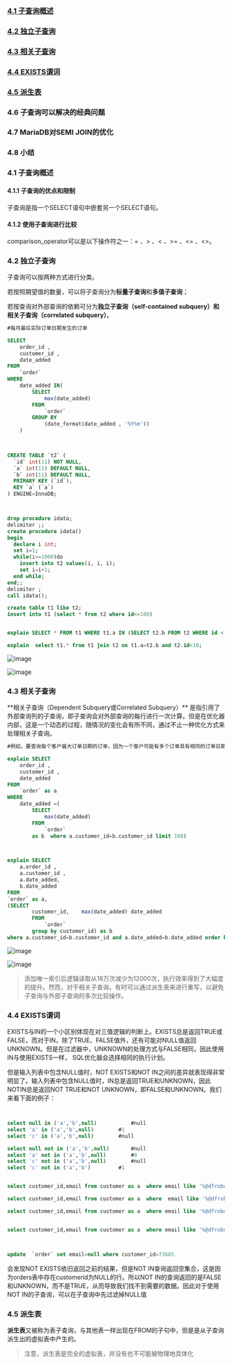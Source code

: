 ### [4.1 子查询概述](#4.1)
### [4.2 独立子查询](#4.2)
### [4.3 相关子查询](#4.3)
### [4.4 EXISTS谓词](#4.4)
### [4.5 派生表](#4.5)
### 4.6 子查询可以解决的经典问题
### 4.7 MariaDB对SEMI JOIN的优化
### 4.8 小结


<h3 id="4.1">4.1 子查询概述</h3>

#### 4.1.1 子查询的优点和限制
子查询是指一个SELECT语句中嵌套另一个SELECT语句。

#### 4.1.2 使用子查询进行比较

comparison_operator可以是以下操作符之一：= 、> 、< 、>= 、<= 、<>。


<h3 id="4.2">4.2 独立子查询</h3>

子查询可以按两种方式进行分类。 

若按照期望值的数量，可以将子查询分为**标量子查询**和**多值子查询**；  

若按查询对外部查询的依赖可分为**独立子查询（self-contained subquery）**和**相关子查询（correlated subquery）**。


```sql
#每月最后实际订单日期发生的订单

SELECT
	order_id ,
	customer_id ,
	date_added
FROM
	`order`
WHERE
	date_added IN(
		SELECT
			max(date_added)
		FROM
			`order`
		GROUP BY
			(date_format(date_added , '%Y%m'))
	)
	
```


```sql

CREATE TABLE `t2` (
  `id` int(11) NOT NULL,
  `a` int(11) DEFAULT NULL,
  `b` int(11) DEFAULT NULL,
  PRIMARY KEY (`id`),
  KEY `a` (`a`)
) ENGINE=InnoDB;



drop procedure idata;
delimiter ;;
create procedure idata()
begin
  declare i int;
  set i=1;
  while(i<=1000)do
    insert into t2 values(i, i, i);
    set i=i+1;
  end while;
end;;
delimiter ;
call idata();

create table t1 like t2;
insert into t1 (select * from t2 where id<=100)


explain SELECT * FROM t1 WHERE t1.a IN (SELECT t2.b FROM t2 WHERE id < 10);

explain  select t1.* from t1 join t2 on t1.a=t2.b and t2.id<10;


```
![image](https://user-images.githubusercontent.com/1744922/129534173-54afabfd-fb8a-4569-854b-6bc01f05d158.png)   

![image](https://user-images.githubusercontent.com/1744922/129534256-2be72791-5f01-4f45-a852-d7465d968149.png)





<h3 id="4.3">4.3 相关子查询</h3>
**相关子查询（Dependent Subquery或Correlated Subquery）** 是指引用了外部查询列的子查询，即子查询会对外部查询的每行进行一次计算。但是在优化器内部，这是一个动态的过程，随情况的变化会有所不同，通过不止一种优化方式来处理相关子查询。

```sql
#例如，要查询每个客户最大订单日期的订单，因为一个客户可能有多个订单具有相同的订单日期，所以可能会为每个客户返回多行数据。

explain SELECT
	order_id ,
	customer_id ,
	date_added
FROM
	`order` as a
WHERE
	date_added =(
		SELECT
			max(date_added)
		FROM
			`order`
		as b  where a.customer_id=b.customer_id limit 100) 



explain SELECT
	a.order_id ,
	a.customer_id ,
	a.date_added,
	b.date_added
FROM
`order` as a,
(SELECT
		customer_id,	max(date_added) date_added
		FROM
			`order`
		group by customer_id) as b
where a.customer_id=b.customer_id and a.date_added=b.date_added order by a.customer_id

```
![image](https://user-images.githubusercontent.com/1744922/129536290-d5ec9251-06f8-418e-a513-98e1ad203f8d.png)


![image](https://user-images.githubusercontent.com/1744922/129536197-ed63e56f-3c71-44c3-8a58-7261e141a001.png)

> 添加唯一索引后逻辑读取从18万次减少为12000次，执行效率得到了大幅度的提升。然而，对于相关子查询，有时可以通过派生表来进行重写，以避免子查询与外部子查询的多次比较操作。



<h3 id="4.4">4.4 EXISTS谓词</h3>

EXISTS与IN的一个小区别体现在对三值逻辑的判断上。EXISTS总是返回TRUE或FALSE，而对于IN，除了TRUE、FALSE值外，还有可能对NULL值返回UNKNOWN。但是在过滤器中，UNKNOWN的处理方式与FALSE相同，因此使用IN与使用EXISTS一样， SQL优化器会选择相同的执行计划。   

但是输入列表中包含NULL值时，NOT EXISTS和NOT IN之间的差异就表现得非常明显了。输入列表中包含NULL值时，IN总是返回TRUE和UNKNOWN，因此NOTIN总是返回NOT TRUE和NOT UNKNOWN，即FALSE和UNKNOWN。我们来看下面的例子：
```sql


select null in ('a','b',null)       	#null
select 'a' in ('a','b',null)       	#1
select 'c' in ('a','b',null)  		#null

select null not in ('a','b',null)       #null
select 'a' not in ('a','b',null)        #0
select 'c' not in ('a','b',null)        #null
select 'c' not in ('a','b')  		#1


select customer_id,email from customer as a  where email like '%@dfrobot.com' and  exists(select * from `order` as b where a.customer_id=b.customer_id)

select customer_id,email from customer as a  where  email like '%@dfrobot.com'  and a.customer_id  in(select customer_id from `order` as b )

select customer_id,email from customer as a  where email like '%@dfrobot.com' and not exists(select * from `order` as b where a.email=b.email)


select customer_id,email from customer as a  where email like '%@dfrobot.com' and not exists(select * from `order` as b where a.email=b.email)



update  `order` set email=null where customer_id=73685

```

会发现NOT EXISTS依旧返回之前的结果，但是NOT IN查询返回空集合，这是因为orders表中存在customerid为NULL的行。所以NOT IN的查询返回的是FALSE和UNKNOWN，而不是TRUE，从而导致我们找不到需要的数据。因此对于使用NOT IN的子查询，可以在子查询中先过滤掉NULL值


<h3 id="4.5">4.5 派生表</h3>

**派生表**又被称为表子查询，与其他表一样出现在FROM的子句中，但是是从子查询派生出的虚拟表中产生的。

>注意，派生表是完全的虚拟表，并没有也不可能被物理地具体化

